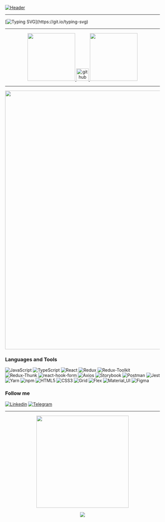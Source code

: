 [![Header](https://github.com/Artemy87/Artemy87/blob/master/assets/mario.gif)](https://www.youtube.com/watch?v=R3S0CxAv0vg&t=0s)

<hr/>

[![Typing SVG](https://readme-typing-svg.herokuapp.com/?duration=6000&color=00bf13&size=30&width=1000&lines=Hi!+My+name`s+Artemii;I`m+front-end+developer;My+techonolgy+stack:+JS/TS/REACT/REDUX/TOOLKIT;)](https://git.io/typing-svg)

<div align="center">
 <hr>
  <a href="https://profile-summary-for-github.com/user/Artemy87">
    <img height="155em" src="https://github-readme-stats.vercel.app/api/top-langs/?username=Artemy87&layout=compact&langs_count=7&theme=dark&bg_color=000&title_color=fff&text_color=fff"/>
    <img src='https://cdn.jsdelivr.net/npm/simple-icons@3.0.1/icons/github.svg' alt='github' height='40'>
    <img height="155em" src="https://github-readme-stats.vercel.app/api?username=Artemy87&show_icons=true&theme=dark&bg_color=000&title_color=fff&text_color=fff&count_private=true">
    <hr>
    <img width="842em" src="https://activity-graph.herokuapp.com/graph?username=Artemy87&theme=xcode&bg_color=000" />
  </a>
</div>

### Languages and Tools

![JavaScript](https://img.shields.io/static/v1?style=for-the-badge&logo=javascript&message=JavaScript&label=&color=f5ce42&labelColor=000000)
![TypeScript](https://img.shields.io/static/v1?style=for-the-badge&logo=typescript&message=TypeScript&label=&color=54a4ff&labelColor=000000)
![React](https://img.shields.io/static/v1?style=for-the-badge&logo=react&message=React&label=&color=1873db&labelColor=000000)
![Redux](https://img.shields.io/static/v1?style=for-the-badge&logo=redux&message=Redux&label=&color=902cf5&labelColor=000000)
![Redux-Toolkit](https://img.shields.io/static/v1?style=for-the-badge&logo=reduxtoolkit&message=Redux-Toolkit&label=&color=ae6cf0&labelColor=000000)
![Redux-Thunk](https://img.shields.io/static/v1?style=for-the-badge&logo=reduxthunk&message=Redux-Thunk&label=&color=c284d1&labelColor=000000)
![react-hook-form](https://img.shields.io/static/v1?style=for-the-badge&logo=reacthookform&message=react-hook-form&label=&color=ff36a1&labelColor=000000)
![Axios](https://img.shields.io/static/v1?style=for-the-badge&logo=axios&message=axios&label=&color=2b2b2b&labelColor=000000)
![Storybook](https://img.shields.io/static/v1?style=for-the-badge&logo=storybook&message=storybook&label=&color=fc72bc&labelColor=000000)
![Postman](https://img.shields.io/static/v1?style=for-the-badge&logo=postman&message=postman&label=&color=ff683b&labelColor=000000)
![Jest](https://img.shields.io/static/v1?style=for-the-badge&logo=jest&message=jest&label=&color=ed7297&labelColor=000000)
![Yarn](https://img.shields.io/static/v1?style=for-the-badge&logo=yarn&message=yarn&label=&color=2b8dfc&labelColor=000000)
![npm](https://img.shields.io/static/v1?style=for-the-badge&logo=npm&message=npm&label=&color=F05032&labelColor=000000)
![HTML5](https://img.shields.io/static/v1?style=for-the-badge&logo=html5&message=html5&label=&color=f55d2f&labelColor=000000)
![CSS3](https://img.shields.io/static/v1?style=for-the-badge&logo=css3&message=css3&label=&color=2a8af7&labelColor=000000)
![Grid](https://img.shields.io/static/v1?style=for-the-badge&logo=grid&message=grid&label=&color=21963b&labelColor=000000)
![Flex](https://img.shields.io/static/v1?style=for-the-badge&logo=flex&message=flex&label=&color=F05032&labelColor=000000)
![Material_UI](https://img.shields.io/static/v1?style=for-the-badge&logo=materialui&message=material_ui&label=&color=0a7ac9&labelColor=000000)
![Figma](https://img.shields.io/static/v1?style=for-the-badge&logo=figma&message=figma&label=&color=089c5e&labelColor=000000)

### Follow me
[![Linkedin](https://img.shields.io/badge/<linkedin>-4a4c4f?style=for-the-badge&logo=linkedin)](https://www.linkedin.com/in/artemiy/)
[![Telegram](https://img.shields.io/badge/<telegram>-4a4c4f?style=for-the-badge&logo=telegram)](https://t.me/acidReaction)
<hr/>
<div align="center">
    <a href="https://www.codewars.com/users/acid00" target="_blank">
      <img  src="https://www.codewars.com/users/acid00/badges/large" width="300"/>
    </a>
    <br/>
    <p align="center"><img align="center" src="https://profile-counter.glitch.me/{Artemy87}/count.svg" /></p>
</div>

